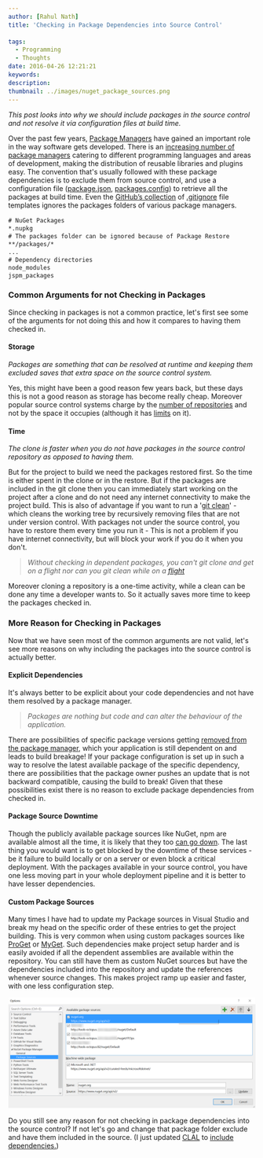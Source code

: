 ```yaml
---
author: [Rahul Nath]
title: 'Checking in Package Dependencies into Source Control'
  
tags:
  - Programming
  - Thoughts
date: 2016-04-26 12:21:21
keywords:
description:
thumbnail: ../images/nuget_package_sources.png
---
```


_This post looks into why we should include packages in the source control and not resolve it via configuration files at build time._

Over the past few years, [Package Managers](https://en.wikipedia.org/wiki/Package_manager) have gained an important role in the way software gets developed. There is an [increasing number of package managers](https://github.com/showcases/package-managers) catering to different programming languages and areas of development, making the distribution of reusable libraries and plugins easy. The convention that's usually followed with these package dependencies is to exclude them from source control, and use a configuration file ([package.json](https://docs.npmjs.com/files/package.json), [packages.config](https://docs.nuget.org/consume/package-restore)) to retrieve all the packages at build time. Even the [GitHub’s collection](https://github.com/github/gitignore) of [.gitignore](https://git-scm.com/docs/gitignore) file templates ignores the packages folders of various package managers.

```text
# NuGet Packages
*.nupkg
# The packages folder can be ignored because of Package Restore
**/packages/*
...
# Dependency directories
node_modules
jspm_packages
```

### Common Arguments for not Checking in Packages

Since checking in packages is not a common practice, let's first see some of the arguments for not doing this and how it compares to having them checked in.

#### **Storage**

_Packages are something that can be resolved at runtime and keeping them excluded saves that extra space on the source control system._

Yes, this might have been a good reason few years back, but these days this is not a good reason as storage has become really cheap. Moreover popular source control systems charge by the [number of repositories](https://github.com/pricing/plans) and not by the space it occupies (although it has [limits](https://help.github.com/articles/what-is-my-disk-quota/) on it).

#### **Time**

_The clone is faster when you do not have packages in the source control repository as opposed to having them._

But for the project to build we need the packages restored first. So the time is either spent in the clone or in the restore. But if the packages are included in the git clone then you can immediately start working on the project after a clone and do not need any internet connectivity to make the project build. This is also of advantage if you want to run a '[git clean](https://git-scm.com/docs/git-clean)' - which cleans the working tree by recursively removing files that are not under version control. With packages not under the source control, you have to restore them every time you run it - This is not a problem if you have internet connectivity, but will block your work if you do it when you don't.

> _Without checking in dependent packages, you can't git clone and get on a flight nor can you git clean while on a [flight](https://en.wikipedia.org/wiki/Airplane_mode)_

Moreover cloning a repository is a one-time activity, while a clean can be done any time a developer wants to. So it actually saves more time to keep the packages checked in.

### More Reason for Checking in Packages

Now that we have seen most of the common arguments are not valid, let's see more reasons on why including the packages into the source control is actually better.

#### **Explicit Dependencies**

It's always better to be explicit about your code dependencies and not have them resolved by a package manager.

> _Packages are nothing but code and can alter the behaviour of the application._

There are possibilities of specific package versions getting [removed from the package manager](http://blog.npmjs.org/post/141577284765/kik-left-pad-and-npm), which your application is still dependent on and leads to build breakage! If your package configuration is set up in such a way to resolve the latest available package of the specific dependency, there are possibilities that the package owner pushes an update that is not backward compatible, causing the build to break! Given that these possibilities exist there is no reason to exclude package dependencies from checked in.

#### **Package Source Downtime**

Though the publicly available package sources like NuGet, npm are available almost all the time, it is likely that they too [can go down](http://stackoverflow.com/questions/17806889/nuget-feed-reliability). The last thing you would want is to get blocked by the downtime of these services - be it failure to build locally or on a server or even block a critical deployment. With the packages available in your source control, you have one less moving part in your whole deployment pipeline and it is better to have lesser dependencies.

#### **Custom Package Sources**

Many times I have had to update my Package sources in Visual Studio and break my head on the specific order of these entries to get the project building. This is very common when using custom packages sources like [ProGet](http://inedo.com/proget) or [MyGet](https://myget.org/). Such dependencies make project setup harder and is easily avoided if all the dependent assemblies are available within the repository. You can still have them as custom NuGet sources but have the dependencies included into the repository and update the references whenever source changes. This makes project ramp up easier and faster, with one less configuration step.

<img class="center" alt="Nuget custom package source" src="../images/nuget_package_sources.png" />

Do you still see any reason for not checking in package dependencies into the source control? If not let's go and change that package folder exclude and have them included in the source. (I just updated [CLAL](http://www.rahulpnath.com/blog/clal-command-line-application-launcher/) to [include dependencies.](https://github.com/rahulpnath/clal/commit/736023d9ab4bd285cb077ff54acd1bbaad142a08))
